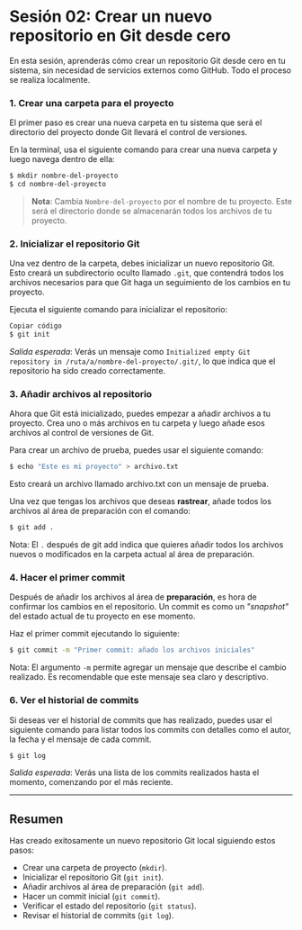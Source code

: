 # Sesión 02: Crear un nuevo repositorio en Git desde cero

En esta sesión, aprenderás cómo crear un repositorio Git desde cero en tu sistema, sin necesidad de servicios externos como GitHub. Todo el proceso se realiza localmente.

### 1. Crear una carpeta para el proyecto

El primer paso es crear una nueva carpeta en tu sistema que será el directorio del proyecto donde Git llevará el control de versiones.

En la terminal, usa el siguiente comando para crear una nueva carpeta y luego navega dentro de ella:

```bash
$ mkdir nombre-del-proyecto
$ cd nombre-del-proyecto
```

  > **Nota**: Cambia `Nombre-del-proyecto` por el nombre de tu proyecto. Este será el directorio donde se almacenarán todos los archivos de tu proyecto.


### 2. Inicializar el repositorio Git

Una vez dentro de la carpeta, debes inicializar un nuevo repositorio Git. Esto creará un subdirectorio oculto llamado `.git`, que contendrá todos los archivos necesarios para que Git haga un seguimiento de los cambios en tu proyecto.

Ejecuta el siguiente comando para inicializar el repositorio:

```bash
Copiar código
$ git init
```

_Salida esperada_: Verás un mensaje como `Initialized empty Git repository in /ruta/a/nombre-del-proyecto/.git/`, lo que indica que el repositorio ha sido creado correctamente.

### 3. Añadir archivos al repositorio

Ahora que Git está inicializado, puedes empezar a añadir archivos a tu proyecto. Crea uno o más archivos en tu carpeta y luego añade esos archivos al control de versiones de Git.

Para crear un archivo de prueba, puedes usar el siguiente comando:

```bash
$ echo "Este es mi proyecto" > archivo.txt
```

Esto creará un archivo llamado archivo.txt con un mensaje de prueba.

Una vez que tengas los archivos que deseas **rastrear**, añade todos los archivos al área de preparación con el comando:

```bash
$ git add .
```

Nota: El `.` después de git add indica que quieres añadir todos los archivos nuevos o modificados en la carpeta actual al área de preparación.

### 4. Hacer el primer commit

Después de añadir los archivos al área de **preparación**, es hora de confirmar los cambios en el repositorio. Un commit es como un _"snapshot"_ del estado actual de tu proyecto en ese momento.

Haz el primer commit ejecutando lo siguiente:

```bash
$ git commit -m "Primer commit: añado los archivos iniciales"
```

Nota: El argumento `-m` permite agregar un mensaje que describe el cambio realizado. Es recomendable que este mensaje sea claro y descriptivo.

### 6. Ver el historial de commits

Si deseas ver el historial de commits que has realizado, puedes usar el siguiente comando para listar todos los commits con detalles como el autor, la fecha y el mensaje de cada commit.

```bash
$ git log
```

_Salida esperada_: Verás una lista de los commits realizados hasta el momento, comenzando por el más reciente.

---

## Resumen

Has creado exitosamente un nuevo repositorio Git local siguiendo estos pasos:

  * Crear una carpeta de proyecto (`mkdir`).
  * Inicializar el repositorio Git (`git init`).
  * Añadir archivos al área de preparación (`git add`).
  * Hacer un commit inicial (`git commit`).
  * Verificar el estado del repositorio (`git status`).
  * Revisar el historial de commits (`git log`).